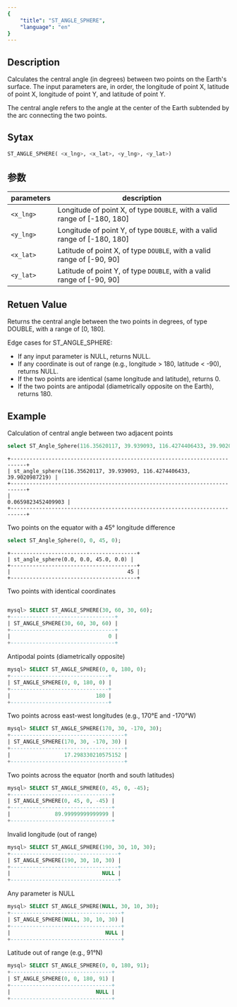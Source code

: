 ```yaml
---
{
    "title": "ST_ANGLE_SPHERE",
    "language": "en"
}
---
```


<!-- 
Licensed to the Apache Software Foundation (ASF) under one
or more contributor license agreements.  See the NOTICE file
distributed with this work for additional information
regarding copyright ownership.  The ASF licenses this file
to you under the Apache License, Version 2.0 (the
"License"); you may not use this file except in compliance
with the License.  You may obtain a copy of the License at

  http://www.apache.org/licenses/LICENSE-2.0

Unless required by applicable law or agreed to in writing,
software distributed under the License is distributed on an
"AS IS" BASIS, WITHOUT WARRANTIES OR CONDITIONS OF ANY
KIND, either express or implied.  See the License for the
specific language governing permissions and limitations
under the License.
-->

## Description

Calculates the central angle (in degrees) between two points on the Earth's surface. The input parameters are, in order, the longitude of point X, latitude of point X, longitude of point Y, and latitude of point Y.

The central angle refers to the angle at the center of the Earth subtended by the arc connecting the two points.

## Sytax

```sql
ST_ANGLE_SPHERE( <x_lng>, <x_lat>, <y_lng>, <y_lat>)
```

## 参数

| parameters | description |
| -- | -- |
| `<x_lng>` | Longitude of point X, of type `DOUBLE`, with a valid range of [-180, 180] |
| `<y_lng>` | Longitude of point Y, of type `DOUBLE`, with a valid range of [-180, 180] |
| `<x_lat>` | Latitude of point X, of type `DOUBLE`, with a valid range of [-90, 90] |
| `<y_lat>` | Latitude of point Y, of type `DOUBLE`, with a valid range of [-90, 90] |

## Retuen Value

Returns the central angle between the two points in degrees, of type DOUBLE, with a range of [0, 180].

Edge cases for ST_ANGLE_SPHERE:

- If any input parameter is NULL, returns NULL.
- If any coordinate is out of range (e.g., longitude > 180, latitude < -90), returns NULL.
- If the two points are identical (same longitude and latitude), returns 0.
- If the two points are antipodal (diametrically opposite on the Earth), returns 180.

## Example

Calculation of central angle between two adjacent points

```sql
select ST_Angle_Sphere(116.35620117, 39.939093, 116.4274406433, 39.9020987219);
```

```text
+---------------------------------------------------------------------------+
| st_angle_sphere(116.35620117, 39.939093, 116.4274406433, 39.9020987219) |
+---------------------------------------------------------------------------+
|                                                        0.0659823452409903 |
+---------------------------------------------------------------------------+
```

Two points on the equator with a 45° longitude difference

```sql
select ST_Angle_Sphere(0, 0, 45, 0);
```

```text
+----------------------------------------+
| st_angle_sphere(0.0, 0.0, 45.0, 0.0) |
+----------------------------------------+
|                                     45 |
+----------------------------------------+
```

Two points with identical coordinates

```sql

mysql> SELECT ST_ANGLE_SPHERE(30, 60, 30, 60);
+---------------------------------+
| ST_ANGLE_SPHERE(30, 60, 30, 60) |
+---------------------------------+
|                               0 |
+---------------------------------+

```

Antipodal points (diametrically opposite)

```sql
mysql> SELECT ST_ANGLE_SPHERE(0, 0, 180, 0);
+-------------------------------+
| ST_ANGLE_SPHERE(0, 0, 180, 0) |
+-------------------------------+
|                           180 |
+-------------------------------+
```

Two points across east-west longitudes (e.g., 170°E and -170°W)
```sql
mysql> SELECT ST_ANGLE_SPHERE(170, 30, -170, 30);
+------------------------------------+
| ST_ANGLE_SPHERE(170, 30, -170, 30) |
+------------------------------------+
|                 17.298330210575152 |
+------------------------------------+
```

Two points across the equator (north and south latitudes)

```sql
mysql> SELECT ST_ANGLE_SPHERE(0, 45, 0, -45);
+--------------------------------+
| ST_ANGLE_SPHERE(0, 45, 0, -45) |
+--------------------------------+
|              89.99999999999999 |
+--------------------------------+
```

Invalid longitude (out of range)

```sql
mysql> SELECT ST_ANGLE_SPHERE(190, 30, 10, 30);
+----------------------------------+
| ST_ANGLE_SPHERE(190, 30, 10, 30) |
+----------------------------------+
|                             NULL |
+----------------------------------+
```

Any parameter is NULL

```sql
mysql> SELECT ST_ANGLE_SPHERE(NULL, 30, 10, 30);
+-----------------------------------+
| ST_ANGLE_SPHERE(NULL, 30, 10, 30) |
+-----------------------------------+
|                              NULL |
+-----------------------------------+
```

Latitude out of range (e.g., 91°N)

```sql
mysql> SELECT ST_ANGLE_SPHERE(0, 0, 180, 91);
+--------------------------------+
| ST_ANGLE_SPHERE(0, 0, 180, 91) |
+--------------------------------+
|                           NULL |
+--------------------------------+
```